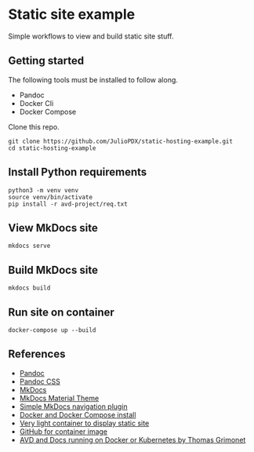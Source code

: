# Static site example

Simple workflows to view and build static site stuff.

## Getting started

The following tools must be installed to follow along.

- Pandoc
- Docker Cli
- Docker Compose

Clone this repo.

```shell
git clone https://github.com/JulioPDX/static-hosting-example.git
cd static-hosting-example
```

## Install Python requirements

```shell
python3 -m venv venv
source venv/bin/activate
pip install -r avd-project/req.txt
```

## View MkDocs site

```shell
mkdocs serve
```

## Build MkDocs site

```shell
mkdocs build
```

## Run site on container

```shell
docker-compose up --build
```

## References

- [Pandoc](https://pandoc.org/)
- [Pandoc CSS](https://gist.github.com/killercup/5917178)
- [MkDocs](https://www.mkdocs.org/)
- [MkDocs Material Theme](https://squidfunk.github.io/mkdocs-material/)
- [Simple MkDocs navigation plugin](https://github.com/mysiki/mkdocs_include_dir_to_nav)
- [Docker and Docker Compose install](https://www.theserverside.com/blog/Coffee-Talk-Java-News-Stories-and-Opinions/How-to-install-Docker-and-docker-compose-on-Ubuntu)
- [Very light container to display static site](https://lipanski.com/posts/smallest-docker-image-static-website)
- [GitHub for container image](https://github.com/lipanski/docker-static-website)
- [AVD and Docs running on Docker or Kubernetes by Thomas Grimonet](https://github.com/titom73/demo-avd-compose-k8s)
